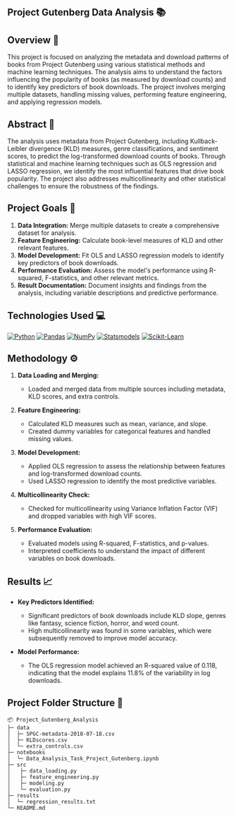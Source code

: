 ## Project Gutenberg Data Analysis :books:

## Overview :memo:

This project is focused on analyzing the metadata and download patterns of books from Project Gutenberg using various statistical methods and machine learning techniques. The analysis aims to understand the factors influencing the popularity of books (as measured by download counts) and to identify key predictors of book downloads. The project involves merging multiple datasets, handling missing values, performing feature engineering, and applying regression models.

## Abstract :notebook_with_decorative_cover:

The analysis uses metadata from Project Gutenberg, including Kullback-Leibler divergence (KLD) measures, genre classifications, and sentiment scores, to predict the log-transformed download counts of books. Through statistical and machine learning techniques such as OLS regression and LASSO regression, we identify the most influential features that drive book popularity. The project also addresses multicollinearity and other statistical challenges to ensure the robustness of the findings.

## Project Goals :dart:

1. **Data Integration:** Merge multiple datasets to create a comprehensive dataset for analysis.
2. **Feature Engineering:** Calculate book-level measures of KLD and other relevant features.
3. **Model Development:** Fit OLS and LASSO regression models to identify key predictors of book downloads.
4. **Performance Evaluation:** Assess the model's performance using R-squared, F-statistics, and other relevant metrics.
5. **Result Documentation:** Document insights and findings from the analysis, including variable descriptions and predictive performance.

## Technologies Used :computer:

[![Python](https://img.shields.io/badge/Python-3776AB?style=for-the-badge&logo=python&logoColor=white)](https://www.python.org/)
[![Pandas](https://img.shields.io/badge/Pandas-150458?style=for-the-badge&logo=pandas&logoColor=white)](https://pandas.pydata.org/)
[![NumPy](https://img.shields.io/badge/Numpy-777BB4?style=for-the-badge&logo=numpy&logoColor=white)](https://numpy.org/)
[![Statsmodels](https://img.shields.io/badge/Statsmodels-FFDD44?style=for-the-badge&logo=python&logoColor=black)](https://www.statsmodels.org/)
[![Scikit-Learn](https://img.shields.io/badge/Scikit--Learn-F7931E?style=for-the-badge&logo=scikit-learn&logoColor=white)](https://scikit-learn.org/)

## Methodology :gear:

1. **Data Loading and Merging:**
   - Loaded and merged data from multiple sources including metadata, KLD scores, and extra controls.

2. **Feature Engineering:**
   - Calculated KLD measures such as mean, variance, and slope.
   - Created dummy variables for categorical features and handled missing values.

3. **Model Development:**
   - Applied OLS regression to assess the relationship between features and log-transformed download counts.
   - Used LASSO regression to identify the most predictive variables.

4. **Multicollinearity Check:**
   - Checked for multicollinearity using Variance Inflation Factor (VIF) and dropped variables with high VIF scores.

5. **Performance Evaluation:**
   - Evaluated models using R-squared, F-statistics, and p-values.
   - Interpreted coefficients to understand the impact of different variables on book downloads.

## Results :chart_with_upwards_trend:

- **Key Predictors Identified:** 
   - Significant predictors of book downloads include KLD slope, genres like fantasy, science fiction, horror, and word count.
   - High multicollinearity was found in some variables, which were subsequently removed to improve model accuracy.

- **Model Performance:**
   - The OLS regression model achieved an R-squared value of 0.118, indicating that the model explains 11.8% of the variability in log downloads.

## Project Folder Structure :file_folder:
```
📦 Project_Gutenberg_Analysis
├─ data
│  ├─ SPGC-metadata-2018-07-18.csv
│  ├─ KLDscores.csv
│  └─ extra_controls.csv
├─ notebooks
│  └─ Data_Analysis_Task_Project_Gutenberg.ipynb
├─ src
│   ├─ data_loading.py
│   ├─ feature_engineering.py
│   ├─ modeling.py
│   └─ evaluation.py
├─ results
│  └─ regression_results.txt
└─ README.md
```
